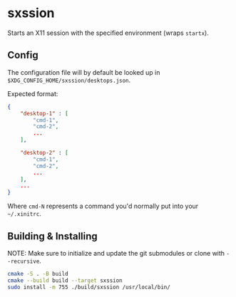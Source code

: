 # sxssion

Starts an X11 session with the specified environment (wraps `startx`).

## Config

The configuration file will by default be looked up in `$XDG_CONFIG_HOME/sxssion/desktops.json`.

Expected format:
```json
{
    "desktop-1" : [
        "cmd-1",
        "cmd-2",
        ...
    ],

    "desktop-2" : [
        "cmd-1",
        "cmd-2",
        ...
    ],
    ...
}
```

Where `cmd-N` represents a command you'd normally put into your `~/.xinitrc`.

## Building & Installing

NOTE: Make sure to initialize and update the git submodules or clone with `--recursive`.

```sh
cmake -S . -B build
cmake --build build --target sxssion
sudo install -m 755 ./build/sxssion /usr/local/bin/
```
